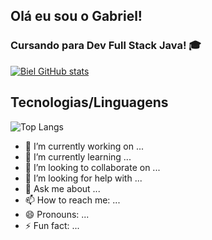 ## Olá eu sou o Gabriel! 

### Cursando para Dev Full Stack Java! 🎓

[![Biel GitHub stats](https://github-readme-stats.vercel.app/api?username=BielDEVs&show_icons=true&theme=tokyonight)](https://github.com/BielDEVs/github-readme-stats)

## Tecnologias/Linguagens 

![Top Langs](https://github-readme-stats.vercel.app/api/top-langs/?username=VictorMoraisBH&layout=compact)



- 🔭 I’m currently working on ...
- 🌱 I’m currently learning ...
- 👯 I’m looking to collaborate on ...
- 🤔 I’m looking for help with ...
- 💬 Ask me about ...
- 📫 How to reach me: ...
- 😄 Pronouns: ...
- ⚡ Fun fact: ...


